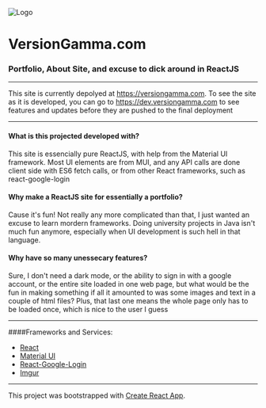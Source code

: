 ![Logo](https://i.imgur.com/mlsob0a.png)

# VersionGamma.com 
### Portfolio, About Site, and excuse to dick around in ReactJS
---

This site is currently depolyed at https://versiongamma.com. To see the site as it is developed, you can go to https://dev.versiongamma.com to see features and updates before they are pushed to the final deployment

---

#### What is this projected developed with?
This site is essencially pure ReactJS, with help from the Material UI framework. Most UI elements are from MUI, and any API calls are done client side with ES6 fetch calls, or from other React frameworks, such as react-google-login 

#### Why make a ReactJS site for essentially a portfolio?
Cause it's fun! Not really any more complicated than that, I just wanted an excuse to learn mordern frameworks. Doing university projects in Java isn't much fun anymore, especially when UI development is such hell in that language.

#### Why have so many unessecary features?
Sure, I don't need a dark mode, or the ability to sign in with a google account, or the entire site loaded in one web page, but what would be the fun in making something if all it amounted to was some images and text in a couple of html files? Plus, that last one means the whole page only has to be loaded once, which is nice to the user I guess


---

####Frameworks and Services:

- [React](https://reactjs.org/)
- [Material UI](https://material-ui.com/)
- [React-Google-Login](https://www.npmjs.com/package/react-google-login)
- [Imgur](https://imgur.com)

---

This project was bootstrapped with [Create React App](https://github.com/facebook/create-react-app).